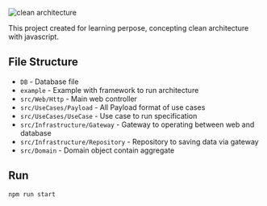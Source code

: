 ![clean architecture](https://blog.cleancoder.com/uncle-bob/images/2012-08-13-the-clean-architecture/CleanArchitecture.jpg)

This project created for learning perpose, concepting clean architecture with javascript.

## File Structure

- `DB` - Database file
- `example` - Example with framework to run architecture
- `src/Web/Http` - Main web controller 
- `src/UseCases/Payload` - All Payload format of use cases
- `src/UseCases/UseCase` - Use case to run specification 
- `src/Infrastructure/Gateway` - Gateway to operating between web and database
- `src/Infrastructure/Repository` - Repository to saving data via gateway
- `src/Domain` - Domain object contain aggregate 

## Run
```bash
npm run start
```